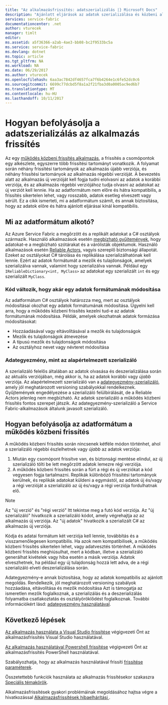 ```yaml
---
title: "Az alkalmazásfrissítés: adatszerializálás |} Microsoft Docs"
description: "Ajánlott eljárások az adatok szerializálása és közbeni alkalmazás hatása."
services: service-fabric
documentationcenter: .net
author: vturecek
manager: timlt
editor: 
ms.assetid: a5f36366-a2ab-4ae3-bb08-bc2f9533bc5a
ms.service: service-fabric
ms.devlang: dotnet
ms.topic: article
ms.tgt_pltfrm: NA
ms.workload: NA
ms.date: 06/29/2017
ms.author: vturecek
ms.openlocfilehash: 6aa3ac7842df4657fca7f6b4264e1c6fe52dc0c6
ms.sourcegitcommit: 6699c77dcbd5f8a1a2f21fba3d0a0005ac9ed6b7
ms.translationtype: MT
ms.contentlocale: hu-HU
ms.lasthandoff: 10/11/2017
---
```

# <a name="how-data-serialization-affects-an-application-upgrade"></a>Hogyan befolyásolja a adatszerializálás az alkalmazás frissítés
Az egy [működés közbeni frissítés alkalmazás](service-fabric-application-upgrade.md), a frissítés a csomópontok egy alkészlete, egyszerre több frissítési tartományt vonatkozik. A folyamat során néhány frissítési tartományok az alkalmazás újabb verziója, és néhány frissítési tartományok az alkalmazás régebbi verzióját. A bevezetés alatt az alkalmazás új verzióját kell fogja tudni elolvasni az adatok a korábbi verziója, és az alkalmazás régebbi verziójához tudja olvasni az adatokat az új verziót kell lennie. Ha az adatformátum nem előre és hátra kompatibilis, a frissítés sikertelen lehet, vagy rosszabb, adatok esetleg elveszett vagy sérült. Ez a cikk ismerteti, mi a adatformátum számít, és annak biztosítása, hogy az adatok előre és hátra ajánlott eljárásai kínál kompatibilis.

## <a name="what-makes-up-your-data-format"></a>Mi az adatformátum alkotó?
Az Azure Service Fabric a megőrzött és a replikált adatokat a C# osztályok származik. Használó alkalmazások esetén [megbízható gyűjtemények](service-fabric-reliable-services-reliable-collections.md), hogy adatokat-e a megbízható szótárakat és a várólisták objektumok. Használó alkalmazások esetén [Reliable Actors](service-fabric-reliable-actors-introduction.md), vagyis szereplő biztonsági állapotát. Ezeket az osztályokat C# tárolása és replikálása szerializálhatónak kell lennie. Ezért az adatok formátumát a mezők és tulajdonságok, amelyek szerializálva vannak, valamint hogy szerializálva vannak. Például egy `IReliableDictionary<int, MyClass>` az adatokat egy szerializált `int` és egy szerializált `MyClass`.

### <a name="code-changes-that-result-in-a-data-format-change"></a>Kód változik, hogy akár egy adatok formátumának módosítása
Az adatformátum C# osztályok határozza meg, mert az osztályok módosításai okozhat egy adatok formátumának módosítása. Ügyelni kell arra, hogy a működés közbeni frissítés kezelni tud-e az adatok formátumának módosítása. Példák, amelyek okozhatnak adatok formázása módosításokat:

* Hozzáadásával vagy eltávolításával a mezők és tulajdonságok
* Mezők és tulajdonságok átnevezése
* A típusú mezők és tulajdonságok módosítása
* Az osztályhoz nevet vagy névteret módosítása

### <a name="data-contract-as-the-default-serializer"></a>Adategyezmény, mint az alapértelmezett szerializáló
A szerializáló felelős általában az adatok olvasása és deszerializálása során az aktuális verziójában, még akkor is, ha az adatok korábbi vagy *újabb* verziója. Az alapértelmezett szerializáló van a [adategyezmény-szerializáló](https://msdn.microsoft.com/library/ms733127.aspx), amely jól meghatározott versioning szabályokkal rendelkeznek. Gyűjtemények engedélyezése a szerializáló felülbírálását, de a Reliable Actors jelenleg nem megbízható. Az adatok szerializáló a működés közbeni frissítés fontos szerepet játszik. Az adategyezmény-szerializáló a Service Fabric-alkalmazások általunk javasolt szerializáló.

## <a name="how-the-data-format-affects-a-rolling-upgrade"></a>Hogyan befolyásolja az adatformátum a működés közbeni frissítés
A működés közbeni frissítés során nincsenek kétféle módon történhet, ahol a szerializáló régebbi észlelhetnek vagy *újabb* az adatok verziója:

1. Miután egy csomópont frissítve van, és biztonsági mentése elindul, az új szerializáló tölti be lett megőrzött adatok lemezre régi verziója.
2. A működés közbeni frissítés során a fürt a régi és új verziókat a kód vegyesen fogja tartalmazni. Replikák különböző frissítési tartományok kerülnek, és replikák adatokat küldeni a egymástól, az adatok új és/vagy a régi verzióját a szerializáló az új és/vagy a régi verziója fordulhatnak elő.

> [!NOTE]
> Az "új verzió" és "régi verzió" Itt tekintse meg a futó kód verziója. Az "új szerializáló" hivatkozik a szerializáló kódot, amely végrehajtja az az alkalmazás új verziója. Az "új adatok" hivatkozik a szerializált C# az alkalmazás új verziója.
> 
> 

Kódja és adatai formátum két verziója kell lennie, továbbítás és a visszamenőlegesen kompatibilis. Ha azok nem kompatibilisek, a működés közbeni frissítés sikertelen lehet, vagy adatvesztés történhet. A működés közbeni frissítés meghiúsulhat, mert a kódban, illetve a szerializáló generálhat kivételek vagy hiba esetén a másik verziója. Adatok elveszhetnek, ha például egy új tulajdonság hozzá lett adva, de a régi szerializáló elveti deszerializálása során.

Adategyezmény-e annak biztosítása, hogy az adatok kompatibilis az ajánlott megoldás. Rendelkezik, jól meghatározott versioning szabályok hozzáadása, eltávolítása és mezők módosítása Azt is támogatja az ismeretlen mezők foglalkoznak, a szerializálás és a deszerializálás folyamatba csatlakoztatás és osztályöröklődést foglalkoznak. További információkért lásd: [adategyezmény használatával](https://msdn.microsoft.com/library/ms733127.aspx).

## <a name="next-steps"></a>Következő lépések
[Az alkalmazás használata a Visual Studio frissítése](service-fabric-application-upgrade-tutorial.md) végigvezeti Önt az alkalmazásfrissítés Visual Studio használatával.

[Az alkalmazás használatával Powershell frissítése](service-fabric-application-upgrade-tutorial-powershell.md) végigvezeti Önt az alkalmazásfrissítés PowerShell használatával.

Szabályozhatja, hogy az alkalmazás használatával frissíti [frissítése paraméterek](service-fabric-application-upgrade-parameters.md).

Összetettebb funkciók használata az alkalmazás frissítésekor szakaszra [Speciális témakörök](service-fabric-application-upgrade-advanced.md).

Alkalmazásfrissítések gyakori problémáinak megoldásához hajtsa végre a hivatkozással [Alkalmazásfrissítések hibaelhárítási ](service-fabric-application-upgrade-troubleshooting.md).

